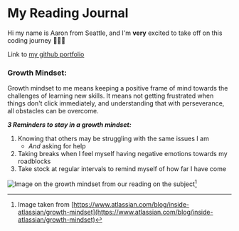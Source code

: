# My Reading Journal

Hi my name is Aaron from Seattle, and I'm **very** excited to take off on this coding journey :rocket::rocket::moon:

Link to [my github portfolio](https://github.com/amcwustl)

### Growth Mindset:
Growth mindset to me means keeping a positive frame of mind towards the challenges of learning new skills.  It means not getting frustrated when things don't click immediately, and understanding that with perseverance, all obstacles can be overcome.

***3 Reminders to stay in a growth mindset:***

1. Knowing that others may be struggling with the same issues I am
   - *And* asking for help
3. Taking breaks when I feel myself having negative emotions towards my roadblocks
4. Take stock at regular intervals to remind myself of how far I have come

![Image on the growth mindset from our reading on the subject](https://atlassianblog.wpengine.com/wp-content/uploads/NewGrowthMindset2.png)[^1]


[^1]: Image taken from [https://www.atlassian.com/blog/inside-atlassian/growth-mindset](https://www.atlassian.com/blog/inside-atlassian/growth-mindset)

